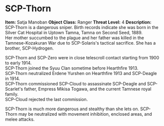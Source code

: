 # SCP-Thorn
**Item:** Satja Manoban
**Object Class:** Ranger
**Threat Level:** 4
**Description:** SCP-Thorn is a dangerous sniper. Birth records indicate she was born in the Silver Cat Hospital in Uptown Tamna, Tamna on Second Seed, 1889.\
Her mother succumbed to the plague and her father was killed in the Tamnese-Kozakuran War due to SCP-Solaris's tactical sacrifice. She has a brother, SCP-Hydrogen.

SCP-Thorn and SCP-Zero were in close telescroll contact starting from 1900 to early 1914.\
SCP-Thorn joined the Syuu Clan sometime before Hearthfire 1913.\
SCP-Thorn neutralized Erdene Yurshen on Hearthfire 1913 and SCP-Deagle in 1914.\
SCP-Thorn commissioned SCP-Cloud to assassinate SCP-Deagle and SCP-Scarlet's father, Empress Mikisa Togawa, and the current Tamnese royal family.\
SCP-Cloud rejected the last commission. 

SCP-Thorn is much more dangerous and stealthy than she lets on. SCP-Thorn may be neutralized with movement inhibition, enclosed areas, and melee attacks.
